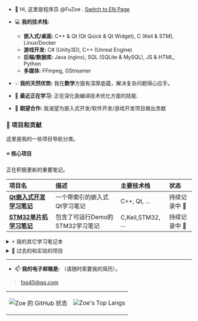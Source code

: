 ﻿- 👋 Hi, 这里是程序员 @FuZoe .  [Switch to EN Page](https://github.com/FuZoe)
 
- 💻 **我的技术栈:**
  - **嵌入式/桌面:** C++ & Qt (Qt Quick & Qt Widget), C (Keil & STM), Linux/Docker
  - **游戏开发:** C# (Unity3D), C++ (Unreal Engine)
  - **后端/数据库:** Java (nginx), SQL (SQLite & MySQL), JS & HTML, Python
  - **多媒体:** FFmpeg, GStreamer
    
- 💡 **我的天然优势:** 我在**数学**方面有深厚底蕴，解决复杂问题得心应手。 

- 🌱 **最近正在学习:** 正在深化我编译技术优化方面的技能.
  
- 💞️ **期望合作:** 我渴望为嵌入式开发/软件开发/游戏开发项目做出贡献


### 📂 项目和贡献

这里是我的一些项目导航分类。

#### ⭐ **核心项目**
正在积极更新的重要笔记。

| 项目名 | 描述 | 主要技术栈 | 状态 |
| :--- | :--- | :--- | :--- |
| **[Qt嵌入式开发学习笔记](https://github.com/FuZoe/Embedded-Development-NoteBook/tree/desktop)** | 一个带索引的嵌入式Qt学习笔记 | C++, Qt, ... | 持续记录中 🚀 |
| **[STM32单片机学习笔记](https://github.com/FuZoe/Embedded-Development-NoteBook/tree/STM32)** | 包含了可运行Demo的STM32学习笔记 | C,Keil,STM32, ... | 持续记录中 🚀 |

<details>
<summary>⚡ 我的其它学习笔记本 </summary>
这些是我用来学习新技术的小项目。

| 项目名 | 描述 | 主要技术栈 | 状态 |
| :--- | :--- | :--- | :--- |
| **[Qt音视频流输出-学习笔记](https://github.com/FuZoe/qtAudioAndVideoStreamOutput)** |完善的、带索引的学习笔记，包含FFmpeg和GStreamer的相关记录 | Qt | 已完成 ✅ |
| **[C++那些事](https://github.com/FuZoe/CPlusPlusThings)** |从入门到进阶的仓库 | C++ | 已完成 ✅ |
| **[计算机网络的相关实验](https://github.com/FuZoe/computer-network-experiment)** | 计算机网络的相关实验 | C++, 计算机网络 | 已完成 ✅ |
| **[机器学习相关实验](https://github.com/FuZoe/Machine-Learning-Experiments)** | 机器学习相关实验 | 机器学习, Python | 已完成 ✅ |

</details>

<details>
<summary>🧪 过去的和实验的项目 </summary>

| 项目名 | 描述 | 主要技术栈 | 状态 |
| :--- | :--- | :--- | :--- |
| **[FarmGame2D](https://github.com/FuZoe/FarmGame2D)** | Unity3D开发的2D开放式农场游戏 | C#, Unity3D | 停止维护 ❌ |
| **[OpenVPN](https://github.com/FuZoe/openvpn)** | 一次OpenVPN架设的尝试 | Linux, 计算机网络 | 已完成 ✅ |

</details>

---
  
- 📫 **我的电子邮箱是:** （请随时索要我的简历）。

>  fxq45@qq.com

</table>
<table>
    <tr>
        <td>

![Zoe 的 GitHub 状态](https://github-readme-stats.vercel.app/api?username=fuzoe&show_icons=true&theme=dark)
        </td>
        <td>

![Zoe's Top Langs](https://github-readme-stats.vercel.app/api/top-langs/?username=FuZoe&layout=compact&theme=dark)
        </td>
    </tr>

</table>
